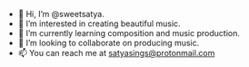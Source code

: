 - 👋 Hi, I’m @sweetsatya.
- 👀 I’m interested in creating beautiful music.
- 🌱 I’m currently learning composition and music production.
- 💞️ I’m looking to collaborate on producing music.
- 📫 You can reach me at satyasings@protonmail.com

<!---
sweetsatya/sweetsatya is a ✨ special ✨ repository because its `README.md` (this file) appears on your GitHub profile.
You can click the Preview link to take a look at your changes.
--->

